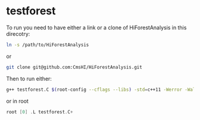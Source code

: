 testforest
==========
To run you need to have either a link or a clone of HiForestAnalysis in this direcotry:

```bash
ln -s /path/to/HiForestAnalysis
```
or
```bash
git clone git@github.com:CmsHI/HiForestAnalysis.git
```

Then to run either: 


```bash
g++ testforest.C $(root-config --cflags --libs) -std=c++11 -Werror -Wall -O2 -o testforest.exe
```
or in root
```c++
root [0] .L testforest.C+
```
